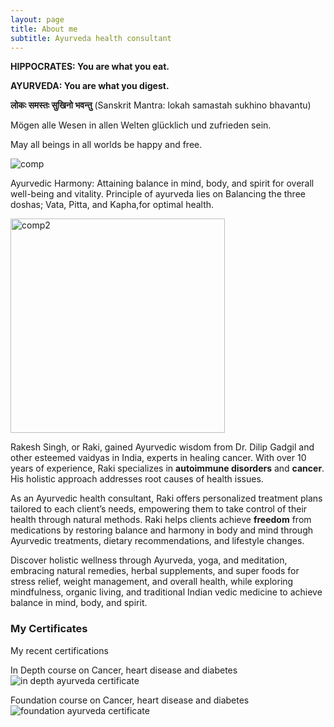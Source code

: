 ```yaml
---
layout: page
title: About me
subtitle: Ayurveda health consultant
---
```

**HIPPOCRATES: You are what you eat.**

**AYURVEDA: You are what you digest.**

**लोकः समस्तः सुखिनो भवन्तु**  (Sanskrit Mantra: lokah samastah sukhino bhavantu)

Mögen alle Wesen in allen Welten glücklich und zufrieden sein.

May all beings in all worlds be happy and free.

![comp](https://github.com/rakiyoga/rakiyoga.github.io/assets/32105064/f366491e-829a-42a8-aa02-2cf42bc21684)


Ayurvedic Harmony:
Attaining balance in mind, body, and spirit for overall well-being and vitality.
Principle of ayurveda lies on Balancing the three doshas; Vata, Pitta, and Kapha,for optimal health.

<img width="343" alt="comp2" src="https://github.com/rakiyoga/rakiyoga.github.io/assets/32105064/fe37f874-13d8-4780-b50e-75f28c029145">




Rakesh Singh, or Raki, gained Ayurvedic wisdom from Dr. Dilip Gadgil and other esteemed vaidyas in India, experts in healing cancer. With over 10 years of experience, Raki specializes in **autoimmune disorders** and **cancer**. His holistic approach addresses root causes of health issues.

As an Ayurvedic health consultant, Raki offers personalized treatment plans tailored to each client’s needs, empowering them to take control of their health through natural methods. Raki helps clients achieve **freedom** from medications by restoring balance and harmony in body and mind through Ayurvedic treatments, dietary recommendations, and lifestyle changes.

Discover holistic wellness through Ayurveda, yoga, and meditation, embracing natural remedies, herbal supplements, and super foods for stress relief, weight management, and overall health, while exploring mindfulness, organic living, and traditional Indian vedic medicine to achieve balance in mind, body, and spirit.

### My Certificates
My recent certifications

In Depth course on Cancer, heart disease and diabetes
![in depth ayurveda certificate](https://github.com/rakiyoga/rakiyoga.github.io/assets/32105064/0f16785a-49a0-4332-a825-dedeee7b5c46)

Foundation course on Cancer, heart disease and diabetes
![foundation ayurveda certificate](https://github.com/rakiyoga/rakiyoga.github.io/assets/32105064/6a36b721-b1b6-4152-a105-e56824ea48d9)

